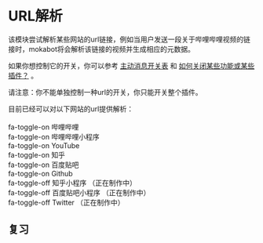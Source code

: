 # URL解析

该模块尝试解析某些网站的url链接，例如当用户发送一段关于哔哩哔哩视频的链接时，mokabot将会解析该链接的视频并生成相应的元数据。

如果你想控制它的开关，你可以参考 [主动消息开关表](../settings/positive_msg.md) 和 [如何关闭某些功能或某些插件？](../questions/how_close.md) 。

请注意：你不能单独控制一种url的开关，你只能开关整个插件。

目前已经可以对以下网站的url提供解析：
<br><br>
<v-icon>fa-toggle-on</v-icon> 哔哩哔哩
<br>
<v-icon>fa-toggle-on</v-icon> 哔哩哔哩小程序
<br>
<v-icon>fa-toggle-on</v-icon> YouTube
<br>
<v-icon>fa-toggle-on</v-icon> 知乎
<br>
<v-icon>fa-toggle-on</v-icon> 百度贴吧
<br>
<v-icon>fa-toggle-on</v-icon> Github
<br>
<v-icon>fa-toggle-off</v-icon> 知乎小程序 （正在制作中）
<br>
<v-icon>fa-toggle-off</v-icon> 百度贴吧小程序 （正在制作中）
<br>
<v-icon>fa-toggle-off</v-icon> Twitter （正在制作中）

## 复习

<ClientOnly>
  <Messenger :messages="[
    { position: 'right', msg: 'https://youtu.be/a-tQRKSF-I4' },
    { position: 'left', msg: '【封面.jpg】\n标题：【ピアノ】六兆年と一夜物語 楽譜にしてみた【楽譜配布】\n时间：2020-03-27 21:00:00(663天前)\n频道：ふぃくしのん / phyxinon\n描述：こんにちは。ふぃくしのんです。リクエストの多かった六兆年と一...\n:▶38457 👍:908 💬:41\n标签：六兆年;ピアノ;楽譜;譜面;採譜;sheet;score;スコア;弾いてみた;演奏;piano;ボカロ...' },
  ]"></Messenger>
</ClientOnly>
